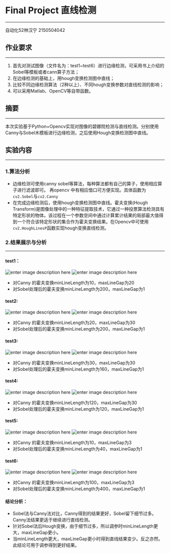 # Final Project 直线检测
--------------------
自动化52林汉宁
2150504042


## 作业要求
------------------------
1. 首先对测试图像（文件名为：test1~test6）进行边缘检测，可采用书上介绍的Sobel等模板或者cann算子方法；
2. 在边缘检测的基础上，用hough变换检测图中直线；
3. 比较不同边缘检测算法（2种以上）、不同hough变换参数对直线检测的影响；
4. 可以采用Matlab、OpenCV等自带函数。
## 摘要
-------------------------
本次实验基于Python+Opencv实现对图像的碧娜院检测与直线检测。分别使用Canny与Sobel木模板进行边缘检测，之后使用Hough变换检测图中直线。
## 实验内容
-----------------------
### 1.算法分析
- 边缘检测可使用canny sobel等算法，每种算法都有自己的算子，使用相应算子进行滤波即可。
再opencv 中有相应借口可方便实现。具体函数为
` cv2.Sobel`与`cv2.Canny`
- 在完成边缘检测后，使用hough变换检测图中直线。霍夫变换(Hough Transform)是图像处理中的一种特征提取技术，它通过一种投票算法检测具有特定形状的物体。该过程在一个参数空间中通过计算累计结果的局部最大值得到一个符合该特定形状的集合作为霍夫变换结果。在Opencv中可使用`cv2.HoughLinesP`函数实现hough变换直线检测。
### 2.结果展示与分析
-------------------------
#### test1：
![enter image description here](capturepic/test1_1.png)
![enter image description here](capturepic/test1_2.png)
- 对Canny 的霍夫变换minLineLength为10，maxLineGap为20
- 对Sobel处理后的霍夫变换minLineLength为200，maxLineGap为1
#### test2:
![enter image description here](capturepic/test2_1.png)
![enter image description here](capturepic/test2_2.png)
- 对Canny 的霍夫变换minLineLength为20，maxLineGap为30
- 对Sobel处理后的霍夫变换minLineLength为200，maxLineGap为1
 #### test3:
![enter image description here](capturepic/test3_1.png)
![enter image description here](capturepic/test3_2.png)
- 对Canny 的霍夫变换minLineLength为30，maxLineGap为30
- 对Sobel处理后的霍夫变换minLineLength为160，maxLineGap为1
 #### test4:
![enter image description here](capturepic/test4_1.png)
![enter image description here](capturepic/test4_2.png)
- 对Canny 的霍夫变换minLineLength为120，maxLineGap为30
- 对Sobel处理后的霍夫变换minLineLength为120，maxLineGap为1
 #### test5:
![enter image description here](capturepic/test5_1.png)
![enter image description here](capturepic/test5_2.png)
- 对Canny 的霍夫变换minLineLength为10，maxLineGap为3
- 对Sobel处理后的霍夫变换minLineLength为40，maxLineGap为1
 #### test6:
![enter image description here](capturepic/test6_1.png)
![enter image description here](capturepic/test6_2.png)
- 对Canny 的霍夫变换minLineLength为100，maxLineGap为3
- 对Sobel处理后的霍夫变换minLineLength为400，maxLineGap为1


#### 结论分析：
- Sobel法与Canny法对比，Canny得到的结果更好，Sobel留下细节过多。Canny法结果更适于继续进行直线检测。
- 针对Sobel法后Hough变换，由于细节过多，所以调参时minLineLength更大，maxLineGap更小。
- 当minLineLength更大，maxLineGap更小时得到直线结果变少。反之亦然。此结论可用于调参得到更好结果。

